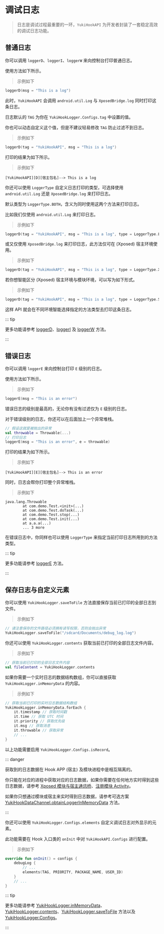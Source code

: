 # 调试日志

> 日志是调试过程最重要的一环，`YukiHookAPI` 为开发者封装了一套稳定高效的调试日志功能。

## 普通日志

你可以调用 `loggerD`、`loggerI`、`loggerW` 来向控制台打印普通日志。

使用方法如下所示。

> 示例如下

```kotlin
loggerD(msg = "This is a log")
```

此时，`YukiHookAPI` 会调用 `android.util.Log` 与 `XposedBridge.log` 同时打印这条日志。

日志默认的 `TAG` 为你在 `YukiHookLogger.Configs.tag` 中设置的值。

你也可以动态自定义这个值，但是不建议轻易修改 `TAG` 防止过滤不到日志。

> 示例如下

```kotlin
loggerD(tag = "YukiHookAPI", msg = "This is a log")
```

打印的结果为如下所示。

> 示例如下

```:no-line-numbers
[YukiHookAPI][D][宿主包名]--> This is a log
```

你还可以使用 `LoggerType` 自定义日志打印的类型，可选择使用 `android.util.Log` 还是 `XposedBridge.log` 来打印日志。

默认类型为 `LoggerType.BOTH`，含义为同时使用这两个方法来打印日志。

比如我们仅使用 `android.util.Log` 来打印日志。

> 示例如下

```kotlin
loggerD(tag = "YukiHookAPI", msg = "This is a log", type = LoggerType.LOGD)
```

或又仅使用 `XposedBridge.log` 来打印日志，此方法仅可在 (Xposed) 宿主环境使用。

> 示例如下

```kotlin
loggerD(tag = "YukiHookAPI", msg = "This is a log", type = LoggerType.XPOSEDBRIDGE)
```

若你想智能区分 (Xposed) 宿主环境与模块环境，可以写为如下形式。

> 示例如下

```kotlin
loggerD(tag = "YukiHookAPI", msg = "This is a log", type = LoggerType.SCOPE)
```

这样 API 就会在不同环境智能选择指定的方法类型去打印这条日志。

::: tip

更多功能请参考 [loggerD](../public/com/highcapable/yukihookapi/hook/log/LoggerFactory#loggerd-method)、[loggerI](../public/com/highcapable/yukihookapi/hook/log/LoggerFactory#loggeri-method) 及 [loggerW](../public/com/highcapable/yukihookapi/hook/log/LoggerFactory#loggerw-method) 方法。

:::

## 错误日志

你可以调用 `loggerE` 来向控制台打印 `E` 级别的日志。

使用方法如下所示。

> 示例如下

```kotlin
loggerE(msg = "This is an error")
```

错误日志的级别是最高的，无论你有没有过滤仅为 `E` 级别的日志。

对于错误级别的日志，你还可以在后面加上一个异常堆栈。

```kotlin
// 假设这就是被抛出的异常
val throwable = Throwable(...)
// 打印日志
loggerE(msg = "This is an error", e = throwable)
```

打印的结果为如下所示。

> 示例如下

```:no-line-numbers
[YukiHookAPI][E][宿主包名]--> This is an error
```

同时，日志会帮你打印整个异常堆栈。

> 示例如下

```:no-line-numbers
java.lang.Throwable
        at com.demo.Test.<init>(...) 
        at com.demo.Test.doTask(...) 
        at com.demo.Test.stop(...) 
        at com.demo.Test.init(...) 
        at a.a.a(...) 
        ... 3 more
```

在错误日志中，你同样也可以使用 `LoggerType` 来指定当前打印日志所用到的方法类型。

::: tip

更多功能请参考 [loggerE](../public/com/highcapable/yukihookapi/hook/log/LoggerFactory#loggere-method) 方法。

:::

## 保存日志与自定义元素

你可以使用 `YukiHookLogger.saveToFile` 方法直接保存当前已打印的全部日志到文件。

> 示例如下

```kotlin
// 请注意保存的文件路径必须拥有读写权限，否则会抛出异常
YukiHookLogger.saveToFile("/sdcard/Documents/debug_log.log")
```

你还可以使用 `YukiHookLogger.contents` 获取当前已打印的全部日志文件内容。

> 示例如下

```kotlin
// 获取当前已打印的全部日志文件内容
val fileContent = YukiHookLogger.contents
```

如果你需要一个实时日志的数据结构数组，你可以直接获取 `YukiHookLogger.inMemoryData` 的内容。

> 示例如下

```kotlin
// 获取当前已打印的实时日志数据结构数组
YukiHookLogger.inMemoryData.forEach {
    it.timestamp // 获取时间戳
    it.time // 获取 UTC 时间
    it.priority // 获取优先级
    it.msg // 获取消息
    it.throwable // 获取异常
    // ...
}
```

以上功能需要启用 `YukiHookLogger.Configs.isRecord`。

::: danger

获取到的日志数据在 Hook APP (宿主) 及模块进程中是相互隔离的。

你只能在对应的进程中获取对应的日志数据，如果你需要在任何地方实时得到这些日志数据，请参考 [Xposed 模块与宿主通讯桥](xposed-channel)、[注册模块 Activity](host-inject#注册模块-activity)。

如果你只想通过模块或宿主来实时得到日志数据，请参考可选方案 [YukiHookDataChannel.obtainLoggerInMemoryData](../public/com/highcapable/yukihookapi/hook/xposed/channel/YukiHookDataChannel#obtainloggerinmemorydata-method) 方法。

:::

你还可以使用 `YukiHookLogger.Configs.elements` 自定义调试日志对外显示的元素。

此功能需要在 Hook 入口类的 `onInit` 中对 `YukiHookAPI.Configs` 进行配置。

> 示例如下

```kotlin
override fun onInit() = configs {
    debugLog {
        // ...
        elements(TAG, PRIORITY, PACKAGE_NAME, USER_ID)
    }
    // ...
}
```

::: tip

更多功能请参考 [YukiHookLogger.inMemoryData](../public/com/highcapable/yukihookapi/hook/log/LoggerFactory#inmemorydata-field)、[YukiHookLogger.contents](../public/com/highcapable/yukihookapi/hook/log/LoggerFactory#contents-field)、[YukiHookLogger.saveToFile](../public/com/highcapable/yukihookapi/hook/log/LoggerFactory#savetofile-method) 方法以及 [YukiHookLogger.Configs](../public/com/highcapable/yukihookapi/hook/log/LoggerFactory#configs-object)。

:::
